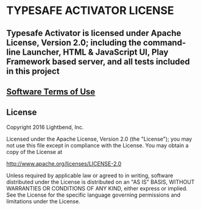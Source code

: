 # TYPESAFE ACTIVATOR LICENSE

## Typesafe Activator is licensed under Apache License, Version 2.0; including the command-line Launcher, HTML & JavaScript UI, Play Framework based server, and all tests included in this project

## [Software Terms of Use](http://typesafe.com/legal/softwareterms)

## License

Copyright 2016 Lightbend, Inc.

Licensed under the Apache License, Version 2.0 (the "License");
you may not use this file except in compliance with the License.
You may obtain a copy of the License at

http://www.apache.org/licenses/LICENSE-2.0

Unless required by applicable law or agreed to in writing, software
distributed under the License is distributed on an "AS IS" BASIS,
WITHOUT WARRANTIES OR CONDITIONS OF ANY KIND, either express or implied.
See the License for the specific language governing permissions and
limitations under the License.
